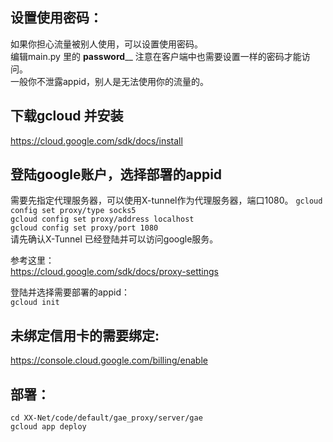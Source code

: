 ## 设置使用密码：
如果你担心流量被别人使用，可以设置使用密码。  
编辑main.py 里的 __password____
注意在客户端中也需要设置一样的密码才能访问。  
一般你不泄露appid，别人是无法使用你的流量的。  

## 下载gcloud 并安装
https://cloud.google.com/sdk/docs/install

## 登陆google账户，选择部署的appid
  需要先指定代理服务器，可以使用X-tunnel作为代理服务器，端口1080。 
  `gcloud config set proxy/type socks5`  
  `gcloud config set proxy/address localhost`  
  `gcloud config set proxy/port 1080`   
  请先确认X-Tunnel 已经登陆并可以访问google服务。  

  参考这里：  
  https://cloud.google.com/sdk/docs/proxy-settings

  登陆并选择需要部署的appid：  
 `gcloud init`  
  

## 未绑定信用卡的需要绑定:
  https://console.cloud.google.com/billing/enable

## 部署：
`cd XX-Net/code/default/gae_proxy/server/gae`  
`gcloud app deploy`  

  